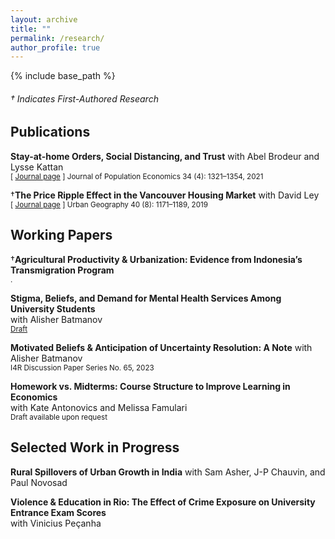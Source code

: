 ```yaml
---
layout: archive
title: ""
permalink: /research/
author_profile: true
---
```


{% include base_path %}
###### &dagger; Indicates First-Authored Research  

## Publications  

**Stay-at-home Orders, Social Distancing, and Trust** with Abel Brodeur and Lysse Kattan  <br/>
<small>[ [Journal page][stay_home_link] ] Journal of Population Economics 34 (4): 1321–1354, 2021</small>  

&dagger;**The Price Ripple Effect in the Vancouver Housing Market** with David Ley  <br/>
<small>[ [Journal page][ripple_link] ] Urban Geography 40 (8): 1171–1189, 2019</small>  


## Working Papers  

&dagger;**Agricultural Productivity & Urbanization: Evidence from Indonesia’s Transmigration Program**  <br/>
<small> . </small>  

**Stigma, Beliefs, and Demand for Mental Health Services Among University Students**  
with Alisher Batmanov  <br/>
<small>[Draft][mental_health_link]</small>  


**Motivated Beliefs & Anticipation of Uncertainty Resolution: A Note** with Alisher Batmanov  <br/>
<small>I4R Discussion Paper Series No. 65, 2023</small>  


**Homework vs. Midterms: Course Structure to Improve Learning in Economics**  
with Kate Antonovics and Melissa Famulari    <br/>
<small>Draft available upon request</small>  

## Selected Work in Progress  

**Rural Spillovers of Urban Growth in India** with Sam Asher, J-P Chauvin, and Paul Novosad  

**Violence & Education in Rio: The Effect of Crime Exposure on University Entrance Exam Scores**  
with Vinicius Peçanha  
 

<!-- reference links -->
[stay_home_link]: https://link.springer.com/article/10.1007/s00148-021-00848-z
[ripple_link]: https://doi.org/10.1080/02723638.2019.1567202
[mental_health_link]: https://papers.ssrn.com/sol3/papers.cfm?abstract_id=5192345
